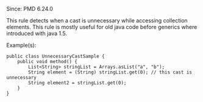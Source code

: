 Since: PMD 6.24.0

This rule detects when a cast is unnecessary while accessing collection elements. This rule is mostly useful
for old java code before generics where introduced with java 1.5.

Example(s):
```
public class UnnecessaryCastSample {
    public void method() {
        List<String> stringList = Arrays.asList("a", "b");
        String element = (String) stringList.get(0); // this cast is unnecessary
        String element2 = stringList.get(0);
    }
}
```
